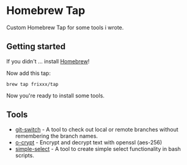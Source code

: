# Homebrew Tap

Custom Homebrew Tap for some tools i wrote.

## Getting started

If you didn't ... install [Homebrew](https://brew.sh/)!

Now add this tap:
```shell
brew tap frixxx/tap
```

Now you're ready to install some tools.

## Tools
- [git-switch](https://github.com/frixxx/git-switch) - A tool to check out local or remote branches without remembering the branch names.
- [o-crypt](https://github.com/frixxx/o-crypt) - Encrypt and decrypt text with openssl (aes-256)
- [simple-select](https://github.com/frixxx/simple-select) - A tool to create simple select functionality in bash scripts.